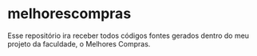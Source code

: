 # melhorescompras
Esse repositório ira receber todos códigos fontes gerados dentro do meu projeto da faculdade, o Melhores Compras.
